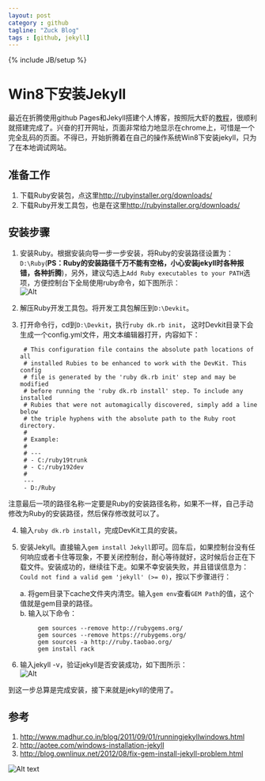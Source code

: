 ```yaml
---
layout: post
category : github
tagline: "Zuck Blog"
tags : [github, jekyll]
---
```

{% include JB/setup %}


# Win8下安装Jekyll

最近在折腾使用github Pages和Jekyll搭建个人博客，按照阮大虾的[教程](http://www.ruanyifeng.com/blog/2012/08/blogging_with_jekyll.html)，很顺利就搭建完成了。兴奋的打开网址，页面非常给力地显示在chrome上，可惜是一个完全乱码的页面。不得已，开始折腾着在自己的操作系统Win8下安装jekyll，只为了在本地调试网站。

## 准备工作 

1. 下载Ruby安装包，点这里<http://rubyinstaller.org/downloads/>  
2. 下载Ruby开发工具包，也是在这里<http://rubyinstaller.org/downloads/>

## 安装步骤  

1. 安装Ruby。根据安装向导一步一步安装，将Ruby的安装路径设置为：`D:\Ruby`(**PS：Ruby的安装路径千万不能有空格，小心安装jekyll时各种报错，各种折腾**)，另外，建议勾选上`Add Ruby executables to your PATH`选项，方便控制台下全局使用ruby命令，如下图所示：  
![Alt](http://ww2.sinaimg.cn/large/6321ab24gw1e6djnyap9zj20c805bt95.jpg)  


2. 解压Ruby开发工具包。将开发工具包解压到`D:\Devkit`。  

3. 打开命令行，cd到`D:\Devkit`，执行`ruby dk.rb init`，
这时Devkit目录下会生成一个config.yml文件，用文本编辑器打开，内容如下：  

        # This configuration file contains the absolute path locations of all
        # installed Rubies to be enhanced to work with the DevKit. This config
        # file is generated by the 'ruby dk.rb init' step and may be modified
        # before running the 'ruby dk.rb install' step. To include any installed
        # Rubies that were not automagically discovered, simply add a line below
        # the triple hyphens with the absolute path to the Ruby root directory.
        #
        # Example:
        #
        # ---
        # - C:/ruby19trunk
        # - C:/ruby192dev
        #
        ---
        - D:/Ruby
注意最后一项的路径名称一定要是Ruby的安装路径名称，如果不一样，自己手动修改为Ruby的安装路径，然后保存修改就可以了。  

4. 输入`ruby dk.rb install`，完成DevKit工具的安装。

5. 安装Jekyll。直接输入`gem install Jekyll`即可。回车后，如果控制台没有任何响应或者卡住等现象，不要关闭控制台，耐心等待就好，这时候后台正在下载文件。安装成功的，继续往下走。如果不幸安装失败，并且错误信息为：`Could not find a valid gem 'jekyll' (>= 0)`，按以下步骤进行：

    a. 将gem目录下cache文件夹内清空。输入`gem env`查看`GEM Path`的值，这个值就是gem目录的路径。  
    b. 输入以下命令：  

            gem sources --remove http://rubygems.org/
            gem sources --remove https://rubygems.org/
            gem sources -a http://ruby.taobao.org/
            gem install rack
  
  
6. 输入jekyll -v，验证jekyll是否安装成功，如下图所示：  
![Alt](http://ww2.sinaimg.cn/large/6321ab24gw1e6djwy1d7xj204i01u0sk.jpg)

到这一步总算是完成安装，接下来就是jekyll的使用了。

## 参考  

1. <http://www.madhur.co.in/blog/2011/09/01/runningjekyllwindows.html>
2. <http://aotee.com/windows-installation-jekyll>
3. <http://blog.ownlinux.net/2012/08/fix-gem-install-jekyll-problem.html>

![Alt text](http://yuml.me/diagram/class/[Project]->[Task])